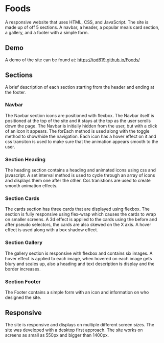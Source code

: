 # Foods

A responsive website that uses HTML, CSS, and JavaScript.  The site is made up of off 5 sections. 
A navbar, a header, a popular meals card section, a gallery, and a footer with a simple form.

## Demo

A demo of the site can be found at:  https://tod619.github.io/Foods/

## Sections

A brief description of each section starting from the header and ending at the footer.

### Navbar

The Navbar section icons are positioned with flexbox. The Navbar itself is positioned at the top of the site and it stays at the top as the user scrolls down the page. The Navbar is initially hidden from the user, but with a click of an icon it appears. The forEach method is used along with the toggle method to show/hide the navigation.  Each icon has a hover effect on it and css transiton is used to make sure that the animation appears smooth to the user.

### Section Heading

The heading section contains a heading and animated icons using css and javascript.  A set interval method is used to cycle through an array of icons and displays them one after the other.  Css tranistions are used to create smooth animation effects.

### Section Cards

The cards section has three cards that are displayed using flexbox. The section is fully responsive using flex-wrap which causes the cards to wrap on smaller screens.  A 3d effect is applied to the cards using the before and after pseudo selectors, the cards are also skewed on the X axis.  A hover effect is used along with a box shadow effect.

### Section Gallery

The gallery section is responsive with flexbox and contains six images.  A hover effect is applied to each image, when hovered on each image gets blury and scales up, also a heading and text description is display and the border increases.

### Section Footer

The Footer contains a simple form with an icon and information on who designed the site.

## Responsive

The site is responsive and displays on multiple different screen sizes.  The site was developed with a desktop first approach.  The site works on screens as small as 550px and bigger than 1400px.
